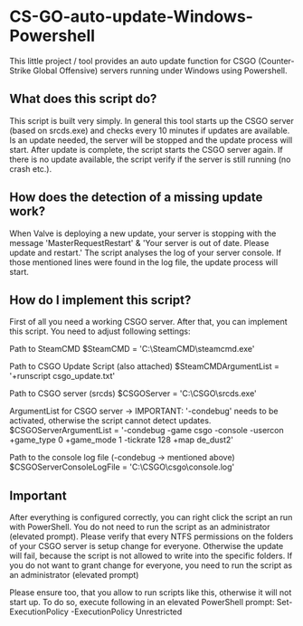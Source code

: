 # CS-GO-auto-update-Windows-Powershell
This little project / tool provides an auto update function for CSGO (Counter-Strike Global Offensive) servers running under Windows using Powershell.


## What does this script do?

This script is built very simply. In general this tool starts up the CSGO server (based on srcds.exe) and checks every 10 minutes if updates are available. Is an update needed, the server will be stopped and the update process will start. After update is complete, the script starts the CSGO server again. If there is no update available, the script verify if the server is still running (no crash etc.).


## How does the detection of a missing update work?

When Valve is deploying a new update, your server is stopping with the message 'MasterRequestRestart' &  'Your server is out of date.  Please update and restart.' The script analyses the log of your server console. If those mentioned lines were found in the log file, the update process will start.


## How do I implement this script?

First of all you need a working CSGO server. After that, you can implement this script. You need to adjust following settings:

Path to SteamCMD
$SteamCMD = 'C:\SteamCMD\steamcmd.exe'

Path to CSGO Update Script (also attached)
$SteamCMDArgumentList = '+runscript csgo_update.txt'

Path to CSGO server (srcds)
$CSGOServer = 'C:\CSGO\srcds.exe'

ArgumentList for CSGO server -> IMPORTANT: '-condebug' needs to be activated, otherwise the script cannot detect updates.
$CSGOServerArgumentList = '-condebug -game csgo -console -usercon +game_type 0 +game_mode 1 -tickrate 128 +map de_dust2'

Path to the console log file (-condebug -> mentioned above)
$CSGOServerConsoleLogFile = 'C:\CSGO\csgo\console.log'


## Important

After everything is configured correctly, you can right click the script an run with PowerShell.
You do not need to run the script as an administrator (elevated prompt). Please verify that every NTFS permissions on the folders of your CSGO server is setup change for everyone. Otherwise the update will fail, because the script is not allowed to write into the specific folders. If you do not want to grant change for everyone, you need to run the script as an administrator (elevated prompt)

Please ensure too, that you allow to run scripts like this, otherwise it will not start up.
To do so, execute following in an elevated PowerShell prompt: Set-ExecutionPolicy -ExecutionPolicy Unrestricted

